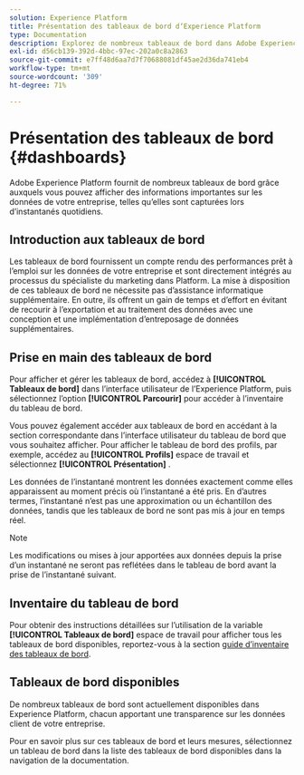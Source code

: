 ```yaml
---
solution: Experience Platform
title: Présentation des tableaux de bord dʼExperience Platform
type: Documentation
description: Explorez de nombreux tableaux de bord dans Adobe Experience Platform pour afficher des informations importantes sur les données de votre entreprise, telles quʼelles sont capturées lors des captures instantanées quotidiennes.
exl-id: d56cb139-392d-4bbc-97ec-202a0c8a2863
source-git-commit: e7ff48d6aa7d7f70688081df45ae2d36da741eb4
workflow-type: tm+mt
source-wordcount: '309'
ht-degree: 71%

---
```



# Présentation des tableaux de bord {#dashboards}

Adobe Experience Platform fournit de nombreux tableaux de bord grâce auxquels vous pouvez afficher des informations importantes sur les données de votre entreprise, telles quʼelles sont capturées lors dʼinstantanés quotidiens.

## Introduction aux tableaux de bord

Les tableaux de bord fournissent un compte rendu des performances prêt à lʼemploi sur les données de votre entreprise et sont directement intégrés au processus du spécialiste du marketing dans Platform. La mise à disposition de ces tableaux de bord ne nécessite pas d’assistance informatique supplémentaire. En outre, ils offrent un gain de temps et d’effort en évitant de recourir à l’exportation et au traitement des données avec une conception et une implémentation d’entreposage de données supplémentaires.

## Prise en main des tableaux de bord

Pour afficher et gérer les tableaux de bord, accédez à **[!UICONTROL Tableaux de bord]** dans l’interface utilisateur de l’Experience Platform, puis sélectionnez l’option **[!UICONTROL Parcourir]** pour accéder à l’inventaire du tableau de bord.

Vous pouvez également accéder aux tableaux de bord en accédant à la section correspondante dans l’interface utilisateur du tableau de bord que vous souhaitez afficher. Pour afficher le tableau de bord des profils, par exemple, accédez au **[!UICONTROL Profils]** espace de travail et sélectionnez **[!UICONTROL Présentation]** .

Les données de lʼinstantané montrent les données exactement comme elles apparaissent au moment précis où lʼinstantané a été pris. En dʼautres termes, lʼinstantané nʼest pas une approximation ou un échantillon des données, tandis que les tableaux de bord ne sont pas mis à jour en temps réel.

>[!NOTE]
>
>Les modifications ou mises à jour apportées aux données depuis la prise dʼun instantané ne seront pas reflétées dans le tableau de bord avant la prise de lʼinstantané suivant.

## Inventaire du tableau de bord

Pour obtenir des instructions détaillées sur l’utilisation de la variable **[!UICONTROL Tableaux de bord]** espace de travail pour afficher tous les tableaux de bord disponibles, reportez-vous à la section [guide d’inventaire des tableaux de bord](./inventory.md).

## Tableaux de bord disponibles

De nombreux tableaux de bord sont actuellement disponibles dans Experience Platform, chacun apportant une transparence sur les données client de votre entreprise.

Pour en savoir plus sur ces tableaux de bord et leurs mesures, sélectionnez un tableau de bord dans la liste des tableaux de bord disponibles dans la navigation de la documentation.

